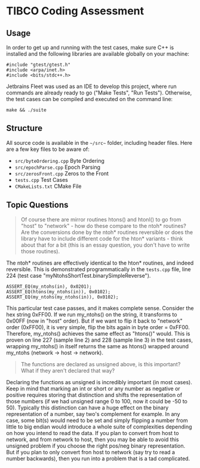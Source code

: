 # TIBCO Coding Assessment

## Usage
In order to get up and running with the test cases, make sure C++ is installed and the following libraries are available globally on your machine:

```
#include "gtest/gtest.h"
#include <arpa/inet.h>
#include <bits/stdc++.h>
```

Jetbrains Fleet was used as an IDE to develop this project, where run commands are already ready to go ("Make Tests", "Run Tests").
Otherwise, the test cases can be compiled and executed on the command line:

```
make && ./suite
```

## Structure
All source code is available in the `~/src~` folder, including header files.
Here are a few key files to be aware of:

- `src/byteOrdering.cpp` Byte Ordering
- `src/epochParse.cpp` Epoch Parsing
- `src/zerosFront.cpp` Zeros to the Front
- `tests.cpp` Test Cases
- `CMakeLists.txt` CMake File

## Topic Questions
> Of course there are mirror routines htons() and htonl() to go from "host" to "network" - how do these compare to the ntoh* routines? Are the conversions done by the ntoh* routines reversible or does the library have to include different code for the hton* variants - think about that for a bit (this is an essay question, you don't have to write those routines).

The ntoh* routines are effectively identical to the hton* routines, and indeed reversible.
This is demonstrated programmatically in the `tests.cpp` file, line 224 (test case "myNtohsShortTest.binarySimpleReverse").

```
ASSERT_EQ(my_ntohs(in), 0x0201);
ASSERT_EQ(htons(my_ntohs(in)), 0x0102);
ASSERT_EQ(my_ntohs(my_ntohs(in)), 0x0102);
```

This particular test case passes, and it makes complete sense.
Consider the hex string 0xFF00.
If we run my_ntohs() on the string, it transforms to 0x00FF (now in "host" order).
But if we want to flip it back to "network" order (0xFF00), it is very simple, flip the bits again in byte order = 0xFF00.
Therefore, my_ntohs() achieves the same effect as "htons()" would.
This is proven on line 227 (sample line 2) and 228 (sample line 3) in the test cases, wrapping my_ntohs() in itself returns the same as htons() wrapped around my_ntohs (network -> host -> network).

> The functions are declared as unsigned above, is this important? What if they aren't declared that way?

Declaring the functions as unsigned is incredibly important (in most cases).
Keep in mind that marking an int or short or any number as negative or positive requires storing that distinction and shifts the representation of those numbers (if we had unsigned range 0 to 100, now it could be -50 to 50).
Typically this distinction can have a huge effect on the binary representation of a number, say two's complement for example.
In any case, some bit(s) would need to be set and simply flipping a number from little to big endian would introduce a whole suite of complexities depending on how you intend to read the data.
If you plan to convert from host to network, and from network to host, then you may be able to avoid this unsigned problem if you choose the right pos/neg binary representation.
But if you plan to only convert fron host to network (say try to read a number backwards), then you run into a problem that is a tad complicated.

